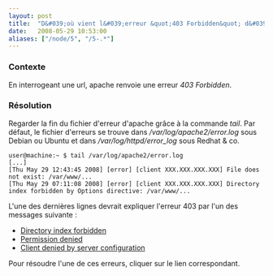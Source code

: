 ```yaml
---
layout: post
title:  "D&#039;où vient l&#039;erreur &quot;403 Forbidden&quot; d&#039;apache ?"
date:   2008-05-29 10:53:00
aliases: ["/node/5", "/5-.*"]
---
```

### Contexte

En interrogeant une url, apache renvoie une erreur *403 Forbidden*.

### Résolution

Regarder la fin du fichier d'erreur d'apache grâce à la commande *tail*.
Par défaut, le fichier d'erreurs se trouve dans
*/var/log/apache2/error.log* sous Debian ou Ubuntu et dans
*/var/log/httpd/error\_log* sous Redhat & co.

    user@machine:~ $ tail /var/log/apache2/error.log
    [...]
    [Thu May 29 12:43:45 2008] [error] [client XXX.XXX.XXX.XXX] File does not exist: /var/www/...
    [Thu May 29 07:11:08 2008] [error] [client XXX.XXX.XXX.XXX] Directory index forbidden by Options directive: /var/www/...

L'une des dernières lignes devrait expliquer l'erreur 403 par l'un des
messages suivante :

-   [Directory index
    forbidden](/6-apache-erreur-403-directory-index-forbidden)
-   [Permission denied](/7-erreur-403-dapache-permission-denied)
-   [Client denied by server
    configuration](/9-erreur-403-dapache-client-denied-server-configuration)

Pour résoudre l'une de ces erreurs, cliquer sur le lien correspondant.

